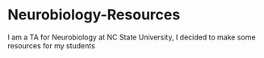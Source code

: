 # Neurobiology-Resources
I am a TA for Neurobiology at NC State University, I decided to make some resources for my students
